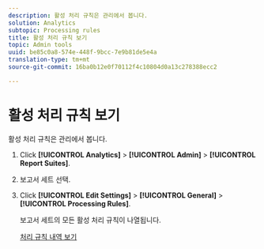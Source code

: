```yaml
---
description: 활성 처리 규칙은 관리에서 봅니다.
solution: Analytics
subtopic: Processing rules
title: 활성 처리 규칙 보기
topic: Admin tools
uuid: be85c0a8-574e-448f-9bcc-7e9b81de5e4a
translation-type: tm+mt
source-git-commit: 16ba0b12e0f70112f4c10804d0a13c278388ecc2

---
```



# 활성 처리 규칙 보기

활성 처리 규칙은 관리에서 봅니다.

1. Click **[!UICONTROL Analytics]** &gt; **[!UICONTROL Admin]** &gt; **[!UICONTROL Report Suites]**.
1. 보고서 세트 선택.
1. Click **[!UICONTROL Edit Settings]** &gt; **[!UICONTROL General]** &gt; **[!UICONTROL Processing Rules]**.

   보고서 세트의 모든 활성 처리 규칙이 나열됩니다.

   [처리 규칙 내역 보기](/help/admin/admin/c-processing-rules/c-processing-rules-configuration/t-processing-rule-view-history.md)
